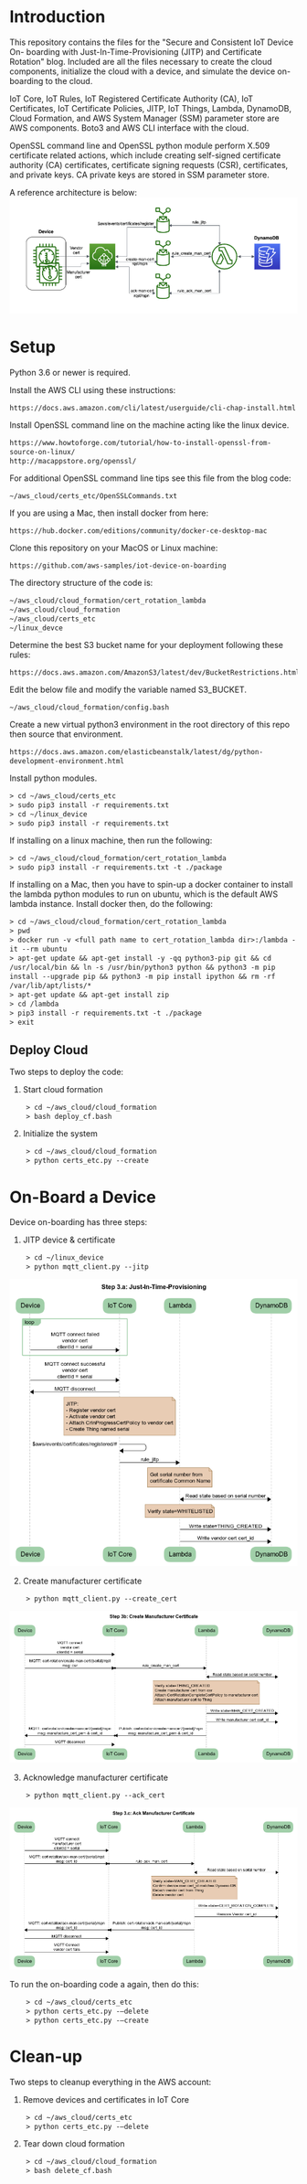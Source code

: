 # Introduction

This repository contains the files for the "Secure and Consistent IoT Device On-
boarding with Just-In-Time-Provisioning (JITP) and Certificate Rotation" blog. 
Included are all the files necessary to create the cloud components, initialize 
the cloud with a device, and simulate the device on-boarding to the cloud.

IoT Core, IoT Rules, IoT Registered Certificate Authority (CA), IoT Certificates,
IoT Certificate Policies, JITP, IoT Things, Lambda, DynamoDB, Cloud Formation,
and AWS System Manager (SSM) parameter store are AWS components. Boto3 and AWS 
CLI interface with the cloud.

OpenSSL command line and OpenSSL python module perform X.509 certificate related
actions, which include creating self-signed certificate authority (CA) 
certificates, certificate signing requests (CSR), certificates, and private keys. 
CA private keys are stored in SSM parameter store.

A reference architecture is below:
![arch](images/CrArch.png)

# Setup

Python 3.6 or newer is required.

Install the AWS CLI using these instructions:

```
https://docs.aws.amazon.com/cli/latest/userguide/cli-chap-install.html
```
Install OpenSSL command line on the machine acting like the linux device.

```
https://www.howtoforge.com/tutorial/how-to-install-openssl-from-source-on-linux/
http://macappstore.org/openssl/
```
For additional OpenSSL command line tips see this file from the blog code:

```
~/aws_cloud/certs_etc/OpenSSLCommands.txt
```

If you are using a Mac, then install docker from here:

```
https://hub.docker.com/editions/community/docker-ce-desktop-mac
```
Clone this repository on your MacOS or Linux machine:

```
https://github.com/aws-samples/iot-device-on-boarding
```

The directory structure of the code is:

```
~/aws_cloud/cloud_formation/cert_rotation_lambda
~/aws_cloud/cloud_formation
~/aws_cloud/certs_etc
~/linux_devce
```
Determine the best S3 bucket name for your deployment following these rules:

```
https://docs.aws.amazon.com/AmazonS3/latest/dev/BucketRestrictions.html#bucketnamingrules
```

Edit the below file and modify the variable named S3_BUCKET.

```
~/aws_cloud/cloud_formation/config.bash
```

Create a new virtual python3 environment in the root directory of this repo then source 
that environment. 

```
https://docs.aws.amazon.com/elasticbeanstalk/latest/dg/python-development-environment.html
```
Install python modules. 


```
> cd ~/aws_cloud/certs_etc
> sudo pip3 install -r requirements.txt
> cd ~/linux_device
> sudo pip3 install -r requirements.txt
```

If installing on a linux machine, then run the following:

```
> cd ~/aws_cloud/cloud_formation/cert_rotation_lambda
> sudo pip3 install -r requirements.txt -t ./package
```

If installing on a Mac, then you have to spin-up a docker container to install the lambda python modules to run on ubuntu, which is the default AWS lambda instance. Install docker then, do the following:

```
> cd ~/aws_cloud/cloud_formation/cert_rotation_lambda
> pwd
> docker run -v <full path name to cert_rotation_lambda dir>:/lambda -it --rm ubuntu
> apt-get update && apt-get install -y -qq python3-pip git && cd /usr/local/bin && ln -s /usr/bin/python3 python && python3 -m pip install --upgrade pip && python3 -m pip install ipython && rm -rf /var/lib/apt/lists/* 
> apt-get update && apt-get install zip 
> cd /lambda
> pip3 install -r requirements.txt -t ./package
> exit
```

## Deploy Cloud

Two steps to deploy the code:
1) Start cloud formation

```
    > cd ~/aws_cloud/cloud_formation
    > bash deploy_cf.bash
```
2) Initialize the system

```
    > cd ~/aws_cloud/cloud_formation
    > python certs_etc.py --create
```

# On-Board a Device
Device on-boarding has three steps:

1) JITP device & certificate

```
    > cd ~/linux_device
    > python mqtt_client.py --jitp
```

![step1](images/CertRotationBlogCon1.png)

2) Create manufacturer certificate

```
    > python mqtt_client.py --create_cert
```

![step2](images/CertRotationBlogCon2.png)

3) Acknowledge manufacturer certificate

```
    > python mqtt_client.py --ack_cert
```

![step3](images/CertRotationBlogCon3.png)


To run the on-boarding code a again, then do this:

```
    > cd ~/aws_cloud/certs_etc
    > python certs_etc.py -—delete
    > python certs_etc.py -—create
```

# Clean-up
Two steps to cleanup everything in the AWS account:
1) Remove devices and certificates in IoT Core

```
    > cd ~/aws_cloud/certs_etc
    > python certs_etc.py -—delete
```
2) Tear down cloud formation

```
    > cd ~/aws_cloud/cloud_formation
    > bash delete_cf.bash
```
